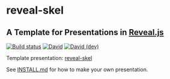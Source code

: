 # reveal-skel
## A Template for Presentations in [Reveal.js](https://github.com/hakimel/reveal.js/)

[![Build status](https://github.com/sermons/reveal-skel/actions/workflows/build.yml/badge.svg)](https://github.com/sermons/reveal-skel/actions/workflows/build.yml)
[![David](https://img.shields.io/david/sermons/reveal-skel)](https://david-dm.org/sermons/reveal-skel)
[![David (dev)](https://img.shields.io/david/dev/sermons/reveal-skel)](https://david-dm.org/sermons/reveal-skel?type=dev)

Template presentation: [reveal-skel](https://github.com/sermons/reveal-skel)

See [INSTALL.md](INSTALL.md)
for how to make your own presentation.
